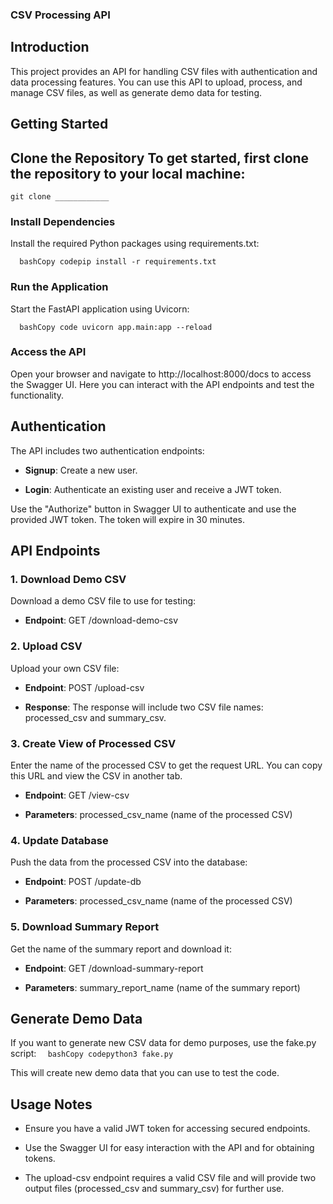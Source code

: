 ### CSV Processing API 

## Introduction  
This project provides an API for handling CSV files with authentication and data processing features. You can use this API to upload, process, and manage CSV files, as well as generate demo data for testing.  
## Getting Started  
## Clone the Repository  To get started, first clone the repository to your local machine:  

`git clone ____________`

### Install Dependencies

Install the required Python packages using requirements.txt:

`   bashCopy codepip install -r requirements.txt   `

### Run the Application

Start the FastAPI application using Uvicorn:

`   bashCopy code uvicorn app.main:app --reload   `

### Access the API

Open your browser and navigate to http://localhost:8000/docs to access the Swagger UI. Here you can interact with the API endpoints and test the functionality.

Authentication
--------------

The API includes two authentication endpoints:

*   **Signup**: Create a new user.
    
*   **Login**: Authenticate an existing user and receive a JWT token.
    

Use the "Authorize" button in Swagger UI to authenticate and use the provided JWT token. The token will expire in 30 minutes.

API Endpoints
-------------

### 1\. Download Demo CSV

Download a demo CSV file to use for testing:

*   **Endpoint**: GET /download-demo-csv
    

### 2\. Upload CSV

Upload your own CSV file:

*   **Endpoint**: POST /upload-csv
    
*   **Response**: The response will include two CSV file names: processed\_csv and summary\_csv.
    

### 3\. Create View of Processed CSV

Enter the name of the processed CSV to get the request URL. You can copy this URL and view the CSV in another tab.

*   **Endpoint**: GET /view-csv
    
*   **Parameters**: processed\_csv\_name (name of the processed CSV)
    

### 4\. Update Database

Push the data from the processed CSV into the database:

*   **Endpoint**: POST /update-db
    
*   **Parameters**: processed\_csv\_name (name of the processed CSV)
    

### 5\. Download Summary Report

Get the name of the summary report and download it:

*   **Endpoint**: GET /download-summary-report
    
*   **Parameters**: summary\_report\_name (name of the summary report)
    

Generate Demo Data
------------------

If you want to generate new CSV data for demo purposes, use the fake.py script:
`   bashCopy codepython3 fake.py   `

This will create new demo data that you can use to test the code.

Usage Notes
-----------

*   Ensure you have a valid JWT token for accessing secured endpoints.
    
*   Use the Swagger UI for easy interaction with the API and for obtaining tokens.
    
*   The upload-csv endpoint requires a valid CSV file and will provide two output files (processed\_csv and summary\_csv) for further use.
